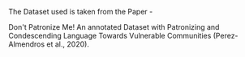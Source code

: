 The Dataset used is taken from the Paper -

Don't Patronize Me! An annotated Dataset with Patronizing and Condescending Language Towards Vulnerable Communities (Perez-Almendros et al., 2020).


